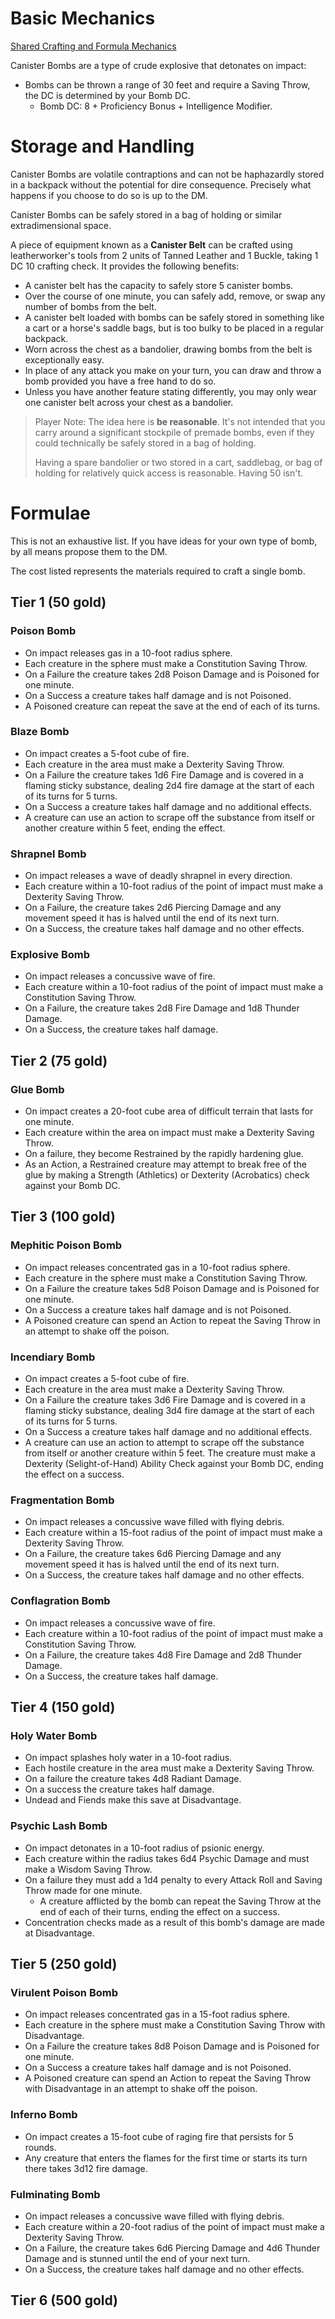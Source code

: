 ﻿# Basic Mechanics
[Shared Crafting and Formula Mechanics](consumable_shared_mechanics.md)

Canister Bombs are a type of crude explosive that detonates on impact:
* Bombs can be thrown a range of 30 feet and require a Saving Throw, the DC is determined by your Bomb DC.
	* Bomb DC: 8 + Proficiency Bonus + Intelligence Modifier.

# Storage and Handling
Canister Bombs are volatile contraptions and can not be haphazardly stored in a backpack without the potential for dire consequence. Precisely what happens if you choose to do so is up to the DM.

Canister Bombs can be safely stored in a bag of holding or similar extradimensional space.

A piece of equipment known as a **Canister Belt** can be crafted using leatherworker's tools from 2 units of Tanned Leather and 1 Buckle, taking 1 DC 10 crafting check. It provides the following benefits:
* A canister belt has the capacity to safely store 5 canister bombs.
* Over the course of one minute, you can safely add, remove, or swap any number of bombs from the belt.
* A canister belt loaded with bombs can be safely stored in something like a cart or a horse's saddle bags, but is too bulky to be placed in a regular backpack.
* Worn across the chest as a bandolier, drawing bombs from the belt is exceptionally easy.
* In place of any attack you make on your turn, you can draw and throw a bomb provided you have a free hand to do so.
* Unless you have another feature stating differently, you may only wear one canister belt across your chest as a bandolier.

> Player Note: The idea here is **be reasonable**. It's not intended that you carry around a significant stockpile of premade bombs, even if they could technically be safely stored in a bag of holding.
>
> Having a spare bandolier or two stored in a cart, saddlebag, or bag of holding for relatively quick access is reasonable. Having 50 isn't.

# Formulae
This is not an exhaustive list. If you have ideas for your own type of bomb, by all means propose them to the DM.

The cost listed represents the materials required to craft a single bomb.
## Tier 1 (50 gold)
### Poison Bomb
* On impact releases gas in a 10-foot radius sphere.
* Each creature in the sphere must make a Constitution Saving Throw.
* On a Failure the creature takes 2d8 Poison Damage and is Poisoned for one minute.
* On a Success a creature takes half damage and is not Poisoned.
* A Poisoned creature can repeat the save at the end of each of its turns.
### Blaze Bomb
* On impact creates a 5-foot cube of fire.
* Each creature in the area must make a Dexterity Saving Throw.
* On a Failure the creature takes 1d6 Fire Damage and is covered in a flaming sticky substance, dealing 2d4 fire damage at the start of each of its turns for 5 turns.
* On a Success a creature takes half damage and no additional effects.
* A creature can use an action to scrape off the substance from itself or another creature within 5 feet, ending the effect.
### Shrapnel Bomb
* On impact releases a wave of deadly shrapnel in every direction.
* Each creature within a 10-foot radius of the point of impact must make a Dexterity Saving Throw.
* On a Failure, the creature takes 2d6 Piercing Damage and any movement speed it has is halved until the end of its next turn.
* On a Success, the creature takes half damage and no other effects.
### Explosive Bomb
* On impact releases a concussive wave of fire.
* Each creature within a 10-foot radius of the point of impact must make a Constitution Saving Throw.
* On a Failure, the creature takes 2d8 Fire Damage and 1d8 Thunder Damage.
* On a Success, the creature takes half damage.

## Tier 2 (75 gold)
### Glue Bomb
* On impact creates a 20-foot cube area of difficult terrain that lasts for one minute. 
* Each creature within the area on impact must make a Dexterity Saving Throw.
* On a failure, they become Restrained by the rapidly hardening glue.
* As an Action, a Restrained creature may attempt to break free of the glue by making a Strength (Athletics) or Dexterity (Acrobatics) check against your Bomb DC.

## Tier 3 (100 gold)
### Mephitic Poison Bomb
* On impact releases concentrated gas in a 10-foot radius sphere.
* Each creature in the sphere must make a Constitution Saving Throw.
* On a Failure the creature takes 5d8 Poison Damage and is Poisoned for one minute.
* On a Success a creature takes half damage and is not Poisoned.
* A Poisoned creature can spend an Action to repeat the Saving Throw in an attempt to shake off the poison.
### Incendiary Bomb
* On impact creates a 5-foot cube of fire.
* Each creature in the area must make a Dexterity Saving Throw.
* On a Failure the creature takes 3d6 Fire Damage and is covered in a flaming sticky substance, dealing 3d4 fire damage at the start of each of its turns for 5 turns.
* On a Success a creature takes half damage and no additional effects.
* A creature can use an action to attempt to scrape off the substance from itself or another creature within 5 feet. The creature must make a Dexterity (Selight-of-Hand) Ability Check against your Bomb DC, ending the effect on a success.
### Fragmentation Bomb
* On impact releases a concussive wave filled with flying debris.
* Each creature within a 15-foot radius of the point of impact must make a Dexterity Saving Throw.
* On a Failure, the creature takes 6d6 Piercing Damage and any movement speed it has is halved until the end of its next turn.
* On a Success, the creature takes half damage and no other effects.
### Conflagration Bomb
* On impact releases a concussive wave of fire.
* Each creature within a 10-foot radius of the point of impact must make a Constitution Saving Throw.
* On a Failure, the creature takes 4d8 Fire Damage and 2d8 Thunder Damage.
* On a Success, the creature takes half damage.

## Tier 4 (150 gold)
### Holy Water Bomb
* On impact splashes holy water in a 10-foot radius.
* Each hostile creature in the area must make a Dexterity Saving Throw.
* On a failure the creature takes 4d8 Radiant Damage.
* On a success the creature takes half damage.
* Undead and Fiends make this save at Disadvantage.
### Psychic Lash Bomb
* On impact detonates in a 10-foot radius of psionic energy.
* Each creature within the radius takes 6d4 Psychic Damage and must make a Wisdom Saving Throw. 
* On a failure they must add a 1d4 penalty to every Attack Roll and Saving Throw made for one minute.
	* A creature afflicted by the bomb can repeat the Saving Throw at the end of each of their turns, ending the effect on a success.
* Concentration checks made as a result of this bomb's damage are made at Disadvantage.

## Tier 5 (250 gold)
### Virulent Poison Bomb
* On impact releases concentrated gas in a 15-foot radius sphere.
* Each creature in the sphere must make a Constitution Saving Throw with Disadvantage.
* On a Failure the creature takes 8d8 Poison Damage and is Poisoned for one minute.
* On a Success a creature takes half damage and is not Poisoned.
* A Poisoned creature can spend an Action to repeat the Saving Throw with Disadvantage in an attempt to shake off the poison.
### Inferno Bomb
* On impact creates a 15-foot cube of raging fire that persists for 5 rounds.
* Any creature that enters the flames for the first time or starts its turn there takes 3d12 fire damage.
### Fulminating Bomb
* On impact releases a concussive wave filled with flying debris.
* Each creature within a 20-foot radius of the point of impact must make a Dexterity Saving Throw.
* On a Failure, the creature takes 6d6 Piercing Damage and 4d6 Thunder Damage and is stunned until the end of your next turn.
* On a Success, the creature takes half damage and no other effects.

## Tier 6 (500 gold)
